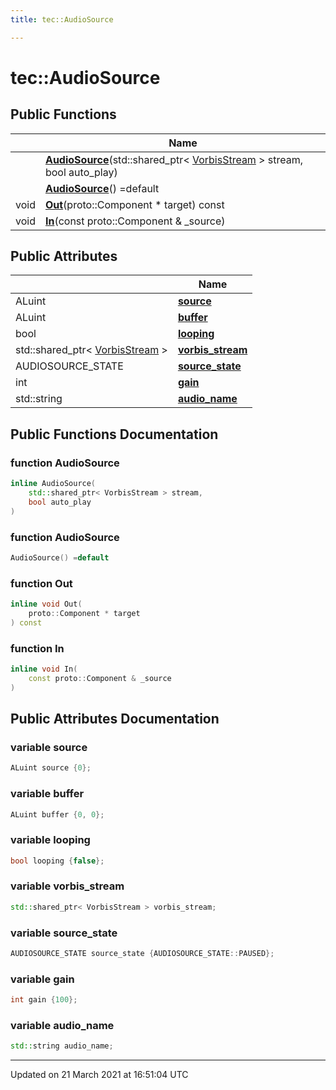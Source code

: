 ```yaml
---
title: tec::AudioSource

---
```


# tec::AudioSource



## Public Functions

|                | Name           |
| -------------- | -------------- |
| | **[AudioSource](/engine/Classes/structtec_1_1_audio_source/#function-audiosource)**(std::shared_ptr< [VorbisStream](/engine/Classes/classtec_1_1_vorbis_stream/) > stream, bool auto_play) |
| | **[AudioSource](/engine/Classes/structtec_1_1_audio_source/#function-audiosource)**() =default |
| void | **[Out](/engine/Classes/structtec_1_1_audio_source/#function-out)**(proto::Component * target) const |
| void | **[In](/engine/Classes/structtec_1_1_audio_source/#function-in)**(const proto::Component & _source) |

## Public Attributes

|                | Name           |
| -------------- | -------------- |
| ALuint | **[source](/engine/Classes/structtec_1_1_audio_source/#variable-source)**  |
| ALuint | **[buffer](/engine/Classes/structtec_1_1_audio_source/#variable-buffer)**  |
| bool | **[looping](/engine/Classes/structtec_1_1_audio_source/#variable-looping)**  |
| std::shared_ptr< [VorbisStream](/engine/Classes/classtec_1_1_vorbis_stream/) > | **[vorbis_stream](/engine/Classes/structtec_1_1_audio_source/#variable-vorbis_stream)**  |
| AUDIOSOURCE_STATE | **[source_state](/engine/Classes/structtec_1_1_audio_source/#variable-source_state)**  |
| int | **[gain](/engine/Classes/structtec_1_1_audio_source/#variable-gain)**  |
| std::string | **[audio_name](/engine/Classes/structtec_1_1_audio_source/#variable-audio_name)**  |

## Public Functions Documentation

### function AudioSource

```cpp
inline AudioSource(
    std::shared_ptr< VorbisStream > stream,
    bool auto_play
)
```


### function AudioSource

```cpp
AudioSource() =default
```


### function Out

```cpp
inline void Out(
    proto::Component * target
) const
```


### function In

```cpp
inline void In(
    const proto::Component & _source
)
```


## Public Attributes Documentation

### variable source

```cpp
ALuint source {0};
```


### variable buffer

```cpp
ALuint buffer {0, 0};
```


### variable looping

```cpp
bool looping {false};
```


### variable vorbis_stream

```cpp
std::shared_ptr< VorbisStream > vorbis_stream;
```


### variable source_state

```cpp
AUDIOSOURCE_STATE source_state {AUDIOSOURCE_STATE::PAUSED};
```


### variable gain

```cpp
int gain {100};
```


### variable audio_name

```cpp
std::string audio_name;
```


-------------------------------

Updated on 21 March 2021 at 16:51:04 UTC